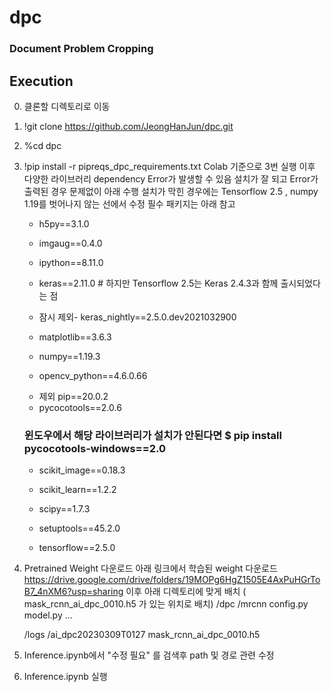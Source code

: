 # dpc

### Document Problem Cropping

## Execution
0. 클론할 디렉토리로 이동
1. !git clone https://github.com/JeongHanJun/dpc.git
2. %cd dpc
3. !pip install -r pipreqs_dpc_requirements.txt
    Colab 기준으로 3번 실행 이후 다양한 라이브러리 dependency Error가 발생할 수 있음
    설치가 잘 되고 Error가 출력된 경우 문제없이 아래 수행
    설치가 막힌 경우에는 Tensorflow 2.5 , numpy 1.19를 벗어나지 않는 선에서 수정
    필수 패키지는 아래 참고  
    
    - h5py==3.1.0  
    
    - imgaug==0.4.0  
    
    - ipython==8.11.0  
    
    - keras==2.11.0 # 하지만 Tensorflow 2.5는 Keras 2.4.3과 함께 출시되었다는 점  
    
    * 잠시 제외- keras_nightly==2.5.0.dev2021032900
    - matplotlib==3.6.3  
    
    - numpy==1.19.3  
    
    - opencv_python==4.6.0.66  
    
    * 제외 pip==20.0.2  
    
    - pycocotools==2.0.6    
    ### 윈도우에서 해당 라이브러리가 설치가 안된다면 $ pip install pycocotools-windows==2.0
    
    - scikit_image==0.18.3  
    
    - scikit_learn==1.2.2  
    
    - scipy==1.7.3  
    
    - setuptools==45.2.0  
    
    - tensorflow==2.5.0  
    

4. Pretrained Weight 다운로드
    아래 링크에서 학습된 weight 다운로드
    https://drive.google.com/drive/folders/19MOPg6HgZ1505E4AxPuHGrToB7_4nXM6?usp=sharing
    이후 아래 디렉토리에 맞게 배치 ( mask_rcnn_ai_dpc_0010.h5 가 있는 위치로 배치)
/dpc
    /mrcnn
        config.py
        model.py
        ...

    /logs
        /ai_dpc20230309T0127
            mask_rcnn_ai_dpc_0010.h5

5. Inference.ipynb에서 "수정 필요" 를 검색후 path 및 경로 관련 수정
6. Inference.ipynb 실행
